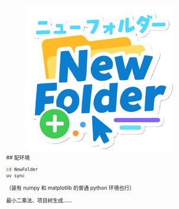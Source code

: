 <div align="center">
    <img src="./logo.png" alt="NewFolder" width="400px">
</div>
## 配环境

```bash
cd NewFolder
uv sync
```

（装有 numpy 和 matplotlib 的普通 python 环境也行）

最小二乘法、项目树生成......
